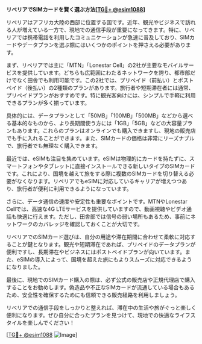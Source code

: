 **リベリアでSIMカードを賢く選ぶ方法[[TG💪+ @esim1088](https://t.me/s/esim1088)]**

リベリアはアフリカ大陸の西部に位置する国です。近年、観光やビジネスで訪れる人が増えている一方で、現地での通信手段が重要になってきます。特に、リベリアでは携帯電話を利用したコミュニケーションが急速に普及しており、SIMカードやデータプランを選ぶ際にはいくつかのポイントを押さえる必要があります。

まず、リベリアでは主に「MTN」「Lonestar Cell」の2社が主要なモバイルサービスを提供しています。どちらも広範囲にわたるネットワークを誇り、都市部だけでなく田舎でも利用可能です。この2社では、プリペイド（前払い）とポストペイド（後払い）の2種類のプランがあります。旅行者や短期滞在者には通常、プリペイドプランがおすすめです。特に観光客向けには、シンプルで手軽に利用できるプランが多く揃っています。

具体的には、データプランとして「50MB」「100MB」「500MB」などから選べる基本的なものから、より長期間使う方には「1GB」「5GB」などの大容量プランもあります。これらのプランはオンラインでも購入できますし、現地の販売店でも手に入れることができます。また、SIMカードの価格は非常にリーズナブルで、旅行者でも無理なく購入できます。

最近では、eSIMも注目を集めています。eSIMは物理的にカードを持たずに、スマートフォンやタブレットに直接インストールできる新しいタイプのSIMカードです。これにより、国境を越えて旅をする際に複数のSIMカードを切り替える必要がなくなります。リベリアでもeSIMに対応しているキャリアが増えつつあり、旅行者が便利に利用できるようになっています。

さらに、データ通信の速度や安定性も重要なポイントです。MTNやLonestar Cellでは、高速な4G LTEサービスを提供していますので、動画視聴やビデオ通話も快適に行えます。ただし、田舎部では信号の弱い場所もあるため、事前にネットワークのカバレッジを確認しておくことが大切です。

リベリアでのSIMカード選びは、自分の用途や滞在期間に合わせて柔軟に対応することが鍵となります。観光や短期滞在であれば、プリペイドのデータプランが便利ですし、長期滞在やビジネスにはポストペイドプランが向いています。また、eSIMの導入によって、国境を超えた旅にもよりスムーズに対応できるようになりました。

最後に、現地でのSIMカード購入の際は、必ず公式の販売店や正規代理店で購入することをお勧めします。偽造品や不正なSIMカードが流通している場合もあるため、安全性を確保するためにも信頼できる販売経路を利用しましょう。

リベリアでの通信手段をしっかりと整えれば、滞在中の生活や旅がぐっと楽しく便利になります。ぜひ自分に合ったプランを見つけて、現地での快適なライフスタイルを楽しんでください！

[[TG💪+ @esim1088](https://t.me/s/esim1088) ![Image](https://i.postimg.cc/Y0z9fWf4/image.png)]